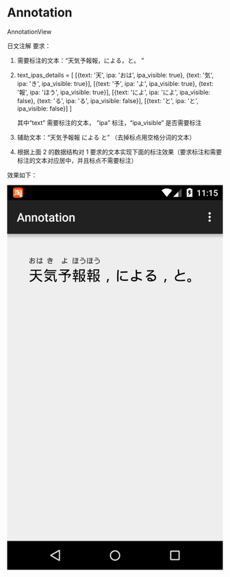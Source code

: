 # Annotation
AnnotationView

日文注解
要求：

1. 需要标注的文本：“天気予報報，による，と。 ”

2. text_ipas_details = [
      [{text: '天', ipa: 'おは', ipa_visible: true}, {text: '気', ipa: 'き', ipa_visible: true}],
      [{text: '予', ipa: 'よ', ipa_visible: true}, {text: '報', ipa: 'ほう', ipa_visible: true}],
      [{text: 'によ', ipa: 'によ', ipa_visible: false},    {text: 'る', ipa: 'る', ipa_visible: false}],
      [{text: 'と', ipa: 'と', ipa_visible: false}] ]

     其中“text”  需要标注的文本， “ipa”  标注，“ipa_visible”  是否需要标注

3. 辅助文本：“天気予報報 による と” （去掉标点用空格分词的文本）
4. 根据上面 2 的数据结构对 1 要求的文本实现下面的标注效果（要求标注和需要标注的文本对应居中，并且标点不需要标注）

效果如下：

![image](screenshot.png)

